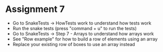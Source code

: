 #  Assignment 7

- Go to SnakeTests -> HowTests work to understand how tests work
- Run the snake tests (press "command + u" to run the tests)
- Go to SnakeTests -> Step 7 - Arrays to understand how arrays work
- See "Row example" for how to build a row of elements using an array
- Replace your existing row of boxes to use an array instead
